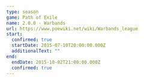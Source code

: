 ```yaml
---
type: season
game: Path of Exile
name: 2.0.0 - Warbands
url: https://www.poewiki.net/wiki/Warbands_league
start:
  confirmed: true
  startDate: 2015-07-10T20:00:00.000Z
  additionalText: ""
end:
  endDate: 2015-10-02T21:00:00.000Z
  confirmed: true
---
```

